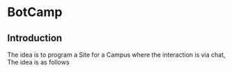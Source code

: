 # BotCamp



## Introduction

The idea is to program a Site for a Campus where the interaction is via chat, The idea is as follows